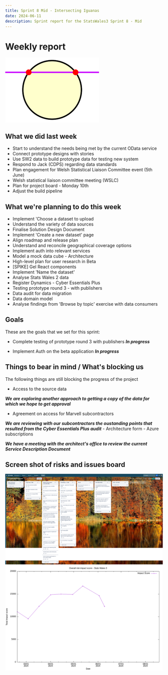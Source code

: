 ```yaml
---
title: Sprint 8 Mid - Intersecting Iguanas
date: 2024-06-11
description: Sprint report for the StatsWales3 Sprint 8 - Mid
---
```




Weekly report
=============

![Intersecting Iguanas](circleIntersection.png)

What we did last week
---------------------

- Start to understand the needs being met by the current OData service
- Connect prototype designs with stories
- Use SW2 data to build prototype data for testing new system
- Respond to Jack (CDPS) regarding data standards
- Plan engagement for Welsh Statistical Liaison Committee event (5th
    June)
- Welsh statistical liaison committee meeting (WSLC)
- Plan for project board - Monday 10th
- Adjust the build pipeline

What we're planning to do this week
-----------------------------------

- Implement 'Choose a dataset to upload
- Understand the variety of data sources
- Finalise Solution Design Document
- Implement 'Create a new dataset' page
- Align roadmap and release plan
- Understand and reconcile geographical coverage options
- Implement auth into relevant services
- Model a mock data cube - Architecture
- High-level plan for user research in Beta
- \[SPIKE\] Gel React components
- Implement 'Name the dataset'
- Analyse Stats Wales 2 data
- Register Dynamics - Cyber Essentials Plus
- Testing prototype round 3 - with publishers
- Data audit for data migration
- Data domain model
- Analyse findings from 'Browse by topic' exercise with data consumers

Goals
-----

These are the goals that we set for this sprint:

- Complete testing of prototype round 3 with publishers
 <span class="badge bg-info">_**In progress**_</span>

- Implement Auth on the beta application
 <span class="badge bg-info">_**In progress**_</span>

Things to bear in mind / What's blocking us
-------------------------------------------

The following things are still blocking the progress of the project

- Access to the source data

***We are exploring another approach to getting a copy of the data for
which we hope to get approval***

- Agreement on access for Marvell subcontractors

***We are reviewing with our subcontractors the oustanding points that
resulted from the Cyber Essentials Plus audit*** - Architecture form -
Azure subscriptions

***We have a meeting with the architect's office to review the current
Service Description Document***

Screen shot of risks and issues board
-------------------------------------

![Screenshot of risks and issues board](risksAndIssues20240610.png)
![Overall risk impact score](riskImapact20240610.png)
